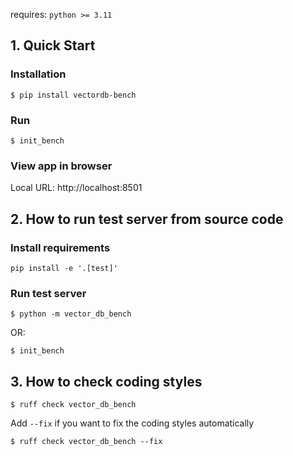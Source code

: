 requires: `python >= 3.11`

## 1. Quick Start
### Installation
```shell
$ pip install vectordb-bench
```

### Run
```shell
$ init_bench
```

### View app in browser

Local URL: http://localhost:8501

## 2. How to run test server from source code

### Install requirements
``` shell
pip install -e '.[test]'
```

### Run test server
```
$ python -m vector_db_bench
```

OR:

```shell
$ init_bench
```

## 3. How to check coding styles

```shell
$ ruff check vector_db_bench
```

Add `--fix` if you want to fix the coding styles automatically
```shell
$ ruff check vector_db_bench --fix
```
